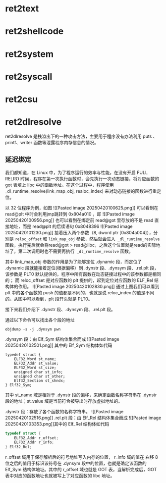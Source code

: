 # ret2text

# ret2shellcode

# ret2system

# ret2syscall

# ret2csu

# ret2dlresolve
ret2dlresolve 是栈溢出下的一种攻击方法，主要用于程序没有办法利用 puts 、printf、writer 函数等泄露程序内存信息的情况。
## 延迟绑定
我们都知道，在 Linux 中，为了程序运行的效率与性能，在没有开启 FULL RELRO 时候，程序在第一次执行函数时，会先执行一次动态链接，将对应函数的 got 表填上 libc 中的函数地址。在这个过程中，程序使用 _dl_runtime_resolve(link_map_obj, realoc_index) 来对动态链接的函数进行重定位。

以 32 位程序为例，如图
![[Pasted image 20250420100625.png]]
可以看到在 read@plt 中时会利用jmp跳转到 0x804a010 ，即
![[Pasted image 20250420100956.png]]
也可以看到在绑定前 read@got 里存放的不是 read 直接地址，而是 read@plt 的后续语句 0x8048396
![[Pasted image 20250420101230.png]]
接着压入两个参数（8, dword ptr [0x804a004]），分别是 `reloc_offset` 和 `link_map_obj` 参数，然后就会进入` _dl_runtime_resolve` 函数，执行完后就会将read@got > read@libc，之后这个位置就是read的实际地址了，第二次调用时也不需要再执行` _dl_runtime_resolve` 函数。

其中 link_map_obj 参数的作用是为了能够定位 .dynamic 段，而定位了 .dynamic 段就能接着定位(根据偏移）到 .dynstr 段、.dynsym 段、.rel.plt 段，该参数是 PLT0 默认提供的，程序中所有函数在动态链接过程中的该参数都是相同的；
而 reloc_offset 是对应函数的 plt 提供的，起到定位对应函数的 ELF_Rel 结构体的作用。
![[Pasted image 20250420102830.png]]
通过上图我们可以看到 plt 中的各个函数的 push 的值都是不同的，也就是说 reloc_index 的值是不同的。从图中可以看到，plt 段开头就是 PLT0。

接下来我们介绍下 .dynstr 段、.dynsym 段、.rel.plt 段。

通过以下命令可以找出各个段的地址
```shell
objdump -s -j .dynsym pwn
```
.dynsym 段：由 Elf_Sym 结构体集合而成
![[Pasted image 20250420102501.png]]
其中的 Elf_Sym 结构体如代码
```
typedef struct {
    ELF32_Word st_name;
    ELF32_Addr st_value;
    ELF32_Word st_size;
    unsigned char st_info;
    unsigned char st_other;
    Elf32_Section st_shndx;
} Elf32_Sym;
```
其中 st_name 域是相对于 .dynstr 段的偏移，来确定函数名称字符串在 .dynstr 段的地址；st_value 域是当前符合被导出时存放虚拟地址的。

.dynstr 段：存放了各个函数的名称字符串。
![[Pasted image 20250420102516.png]]
.rel.plt 段：由 Elf_Rel 结构体集合而成
![[Pasted image 20250420103353.png]]其中的 Elf_Rel 结构体如代码
```c
typedef struct {
    ELF32_Addr r_offset;
    ELF32_Addr r_info;
} Elf32_Rel;
```
r_offset 域用于保存解析后的符号地址写入内存的位置， r_info 域的值在 右移 8 位之后的值用于标识该符号在 .dynsym 段中的位置，也就是确定该函数的 Elf_Sym 结构体地址。其中的 r_offset 域也就是 GOT 表，当解析完成后，GOT 表中对应的函数地址也就被写上了对应函数的 libc 地址。